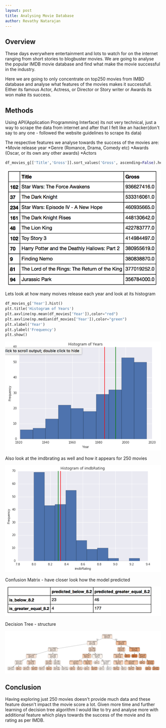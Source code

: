```yaml
---
layout: post
title: Analysing Movie Database
author: Revathy Natarajan
---
```


## Overview
These days everywhere entertainment and lots to watch for on the internet ranging from short stories to blogbuster movies. We are going to analyse the popular IMDB movie database and find what make the movie successful in the industry.

Here we are going to only concentrate on top250 movies from IMBD database and analyse what features of the movies makes it successfull. Either its famous Actor, Actress, or Director or Story writer or Awards its won make its success.

## Methods
Using API(Application Programming Interface) its not very technical, just a way to scrape the data from internet and after that I felt like an hacker(don't say to any one - followed the website guidelines to scrape its data)

The respective features we analyse towards the success of the movies are:
*Movie release year
*Genre (Romance, Drama, Comedy etc)
*Awards (Oscar, or its own any other awards)
*Actors

```python
df_movies_g[['Title','Gross']].sort_values('Gross', ascending=False).head(10)
```
<img src="../images/top_movies.png">

Lets look at how many moives release each year and look at its histogram 

```python
df_movies_g['Year'].hist()
plt.title('Histogram of Years')
plt.axvline(np.mean(df_movies['Year']),color="red")
plt.axvline(np.median(df_movies['Year']),color="green")
plt.xlabel('Year')
plt.ylabel('Frequency')
plt.show()
```
<img src="../images/year.png">

Also look at the imdbrating as well and how it appears for 250 movies

<img src="../images/imdb_rating.png">

Confusion Matrix - have closer look how the model predicted

<img src="../images/Confusion_matrix.png">

Decision Tree - structure

<img src="../images/DecisionTree.png">

## Conclusion
Having exploring just 250 movies doesn't provide much data and these feature doesn't impact the movie score a lot. Given more time and further learning of decision tree algorithm I would like to try and analyse more with additional feature which plays towards the success of the movie and its rating as per IMDB.

